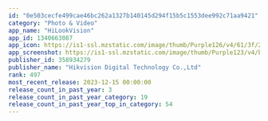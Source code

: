```yaml
---
id: "0e503cecfe499cae46bc262a1327b140145d294f15b5c1553dee992c71aa9421"
category: "Photo & Video"
app_name: "HiLookVision"
app_id: 1340663087
app_icon: https://is1-ssl.mzstatic.com/image/thumb/Purple126/v4/61/3f/20/613f20bd-280c-bf85-74bd-f1f8986f7be0/AppIcon-0-0-1x_U007emarketing-0-7-0-0-85-220.png/1024x1024bb.png
app_screenshot: https://is1-ssl.mzstatic.com/image/thumb/Purple123/v4/b5/19/02/b5190270-81c4-7300-ca49-f310054fb0df/pr_source.png/1242x2688bb.png
publisher_id: 358934279
publisher_name: "Hikvision Digital Technology Co.,Ltd"
rank: 497
most_recent_release: 2023-12-15 00:00:00
release_count_in_past_year: 3
release_count_in_past_year_category: 19
release_count_in_past_year_top_in_category: 54
---
```

